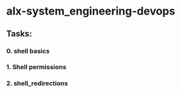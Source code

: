 # alx-system_engineering-devops


## Tasks:

### 0. shell basics

### 1. Shell permissions

### 2. shell_redirections
